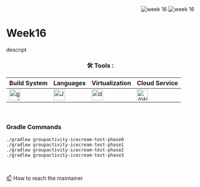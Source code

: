 <div align="right">
 
![week 16](https://img.shields.io/github/actions/workflow/status/Kyle-Gortych-Kenzie-Group-Work-T3/week16/main.yml?label=main) ![week 16](https://img.shields.io/github/actions/workflow/status/Kyle-Gortych-Kenzie-Group-Work-T3/week16/original.yml?label=original)

</div>

# Week16

descript

<div align="center">
 
### :hammer_and_wrench: Tools :

| Build System | Languages | Virtualization | Cloud Service |
| ------------ | --------- | -------------- | ------------- |
| <img src="https://img.shields.io/badge/Gradle-white?style=plastic&logo=gradle&logoColor=black" title="gradle" alt="gradle" height="30"/> | <img src="https://custom-icon-badges.demolab.com/badge/Java-white.svg?&sytle=plastic&logo=java" title="Java" alt="Java" height="30"/> | <img src="https://img.shields.io/badge/Docker-white?style=plastic&logo=docker&logoColor=blue" title="docker" alt="docker" height="30"/> | <img src="https://img.shields.io/badge/AWS-white?style=plastic&logo=amazon-aws&logoColor=black" title="AWS" alt="AWS" height="30"/> |
</div>
<br>


### Gradle Commands 

```console
./gradlew groupactivity-icecream-test-phase0
./gradlew groupactivity-icecream-test-phase1
./gradlew groupactivity-icecream-test-phase2
./gradlew groupactivity-icecream-test-phase3
```
<br>

<a href="your-gmail-link?">:mailbox:</a> How to reach the maintainer
